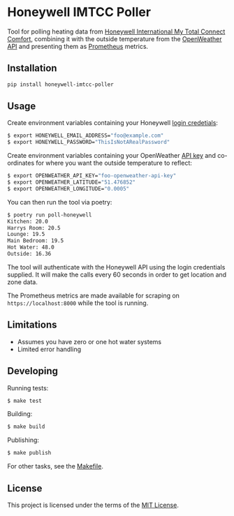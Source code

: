 # Honeywell IMTCC Poller

Tool for polling heating data from [Honeywell International My Total Connect Comfort](https://international.mytotalconnectcomfort.com/Account/Login), combining it with the outside temperature from the [OpenWeather API](https://openweathermap.org/current) and presenting them as [Prometheus](https://prometheus.io/) metrics.

## Installation

```bash
pip install honeywell-imtcc-poller
```

## Usage

Create environment variables containing your Honeywell [login credetials](https://international.mytotalconnectcomfort.com/Account/Login):

```bash
$ export HONEYWELL_EMAIL_ADDRESS="foo@example.com"
$ export HONEYWELL_PASSWORD="ThisIsNotARealPassword"
```

Create environment variables containing your OpenWeather [API key](https://home.openweathermap.org/api_keys) and co-ordinates for where you want the outside temperature to reflect:

```bash
$ export OPENWEATHER_API_KEY="foo-openweather-api-key"
$ export OPENWEATHER_LATITUDE="51.476852"
$ export OPENWEATHER_LONGITUDE="0.0005"
```

You can then run the tool via poetry:

```bash
$ poetry run poll-honeywell
Kitchen: 20.0
Harrys Room: 20.5
Lounge: 19.5
Main Bedroom: 19.5
Hot Water: 48.0
Outside: 16.36
```

The tool will authenticate with the Honeywell API using the login credentials supplied. It will make the calls every 60 seconds in order to get location and zone data.

The Prometheus metrics are made available for scraping on `https://localhost:8000` while the tool is running.

## Limitations

- Assumes you have zero or one hot water systems
- Limited error handling

## Developing

Running tests:

```bash
$ make test
```

Building:

```bash
$ make build
```

Publishing:

```bash
$ make publish
```

For other tasks, see the [Makefile](./Makefile).

## License

This project is licensed under the terms of the [MIT License](./LICENSE.md).
